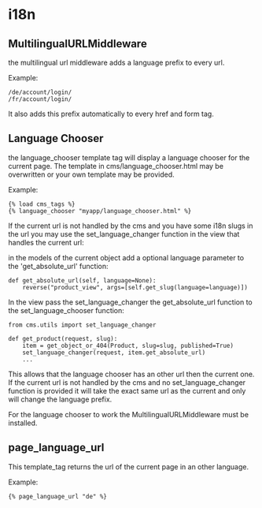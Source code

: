 i18n 
====

MultilingualURLMiddleware
-------------------------

the multilingual url middleware adds a language prefix to every url. 

Example:

	/de/account/login/
	/fr/account/login/

It also adds this prefix automatically to every href and form tag.


Language Chooser
----------------

the language_chooser template tag will display a language chooser for the current page.
The template in cms/language_chooser.html may be overwritten or your own template may be provided.

Example:

	{% load cms_tags %}
	{% language_chooser "myapp/language_chooser.html" %}

If the current url is not handled by the cms and you have some i18n slugs in the url you may use
the set\_language\_changer function in the view that handles the current url:

in the models of the current object add a optional language parameter to the 'get_absolute_url' function:

	def get_absolute_url(self, language=None):
		reverse("product_view", args=[self.get_slug(language=language)])


In the view pass the set_language_changer the get\_absolute\_url function to the set\_language\_chooser function:

	from cms.utils import set_language_changer
	
	def get_product(request, slug):
		item = get_object_or_404(Product, slug=slug, published=True)
    	set_language_changer(request, item.get_absolute_url)
		...
	
This allows that the language chooser has an other url then the current one.
If the current url is not handled by the cms and no set\_language\_changer function is provided it will take the exact
same url as the current and only will change the language prefix.

For the language chooser to work the MultilingualURLMiddleware must be installed.

page\_language\_url
-----------------

This template_tag returns the url of the current page in an other language.

Example:

	{% page_language_url "de" %}




